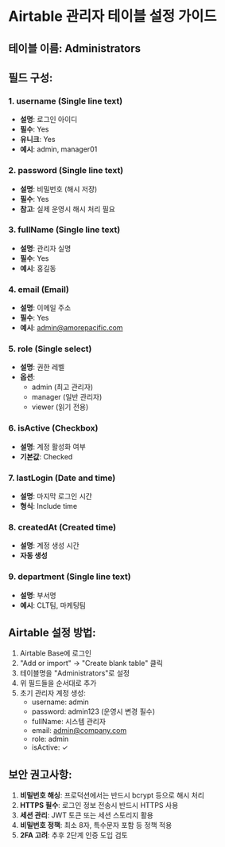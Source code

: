 # Airtable 관리자 테이블 설정 가이드

## 테이블 이름: Administrators

## 필드 구성:

### 1. username (Single line text)
- **설명**: 로그인 아이디
- **필수**: Yes
- **유니크**: Yes
- **예시**: admin, manager01

### 2. password (Single line text)
- **설명**: 비밀번호 (해시 저장)
- **필수**: Yes
- **참고**: 실제 운영시 해시 처리 필요

### 3. fullName (Single line text)
- **설명**: 관리자 실명
- **필수**: Yes
- **예시**: 홍길동

### 4. email (Email)
- **설명**: 이메일 주소
- **필수**: Yes
- **예시**: admin@amorepacific.com

### 5. role (Single select)
- **설명**: 권한 레벨
- **옵션**:
  - admin (최고 관리자)
  - manager (일반 관리자)
  - viewer (읽기 전용)

### 6. isActive (Checkbox)
- **설명**: 계정 활성화 여부
- **기본값**: Checked

### 7. lastLogin (Date and time)
- **설명**: 마지막 로그인 시간
- **형식**: Include time

### 8. createdAt (Created time)
- **설명**: 계정 생성 시간
- **자동 생성**

### 9. department (Single line text)
- **설명**: 부서명
- **예시**: CLT팀, 마케팅팀

## Airtable 설정 방법:

1. Airtable Base에 로그인
2. "Add or import" → "Create blank table" 클릭
3. 테이블명을 "Administrators"로 설정
4. 위 필드들을 순서대로 추가
5. 초기 관리자 계정 생성:
   - username: admin
   - password: admin123 (운영시 변경 필수)
   - fullName: 시스템 관리자
   - email: admin@company.com
   - role: admin
   - isActive: ✓

## 보안 권고사항:

1. **비밀번호 해싱**: 프로덕션에서는 반드시 bcrypt 등으로 해시 처리
2. **HTTPS 필수**: 로그인 정보 전송시 반드시 HTTPS 사용
3. **세션 관리**: JWT 토큰 또는 세션 스토리지 활용
4. **비밀번호 정책**: 최소 8자, 특수문자 포함 등 정책 적용
5. **2FA 고려**: 추후 2단계 인증 도입 검토